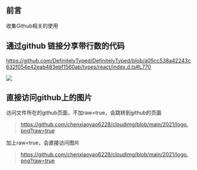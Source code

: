 ## 前言

收集Github相关的使用


## 通过github 链接分享带行数的代码

https://github.com/DefinitelyTyped/DefinitelyTyped/blob/a05cc538a42243c632f054e42eab483ebf1560ab/types/react/index.d.ts#L770

![](../../cloudimg/2023/github-share-code-line.jpg)


## 直接访问github上的图片

访问文件所在的github页面，不加raw=true，会跳转到github的页面

> https://github.com/chenxiaoyao6228/cloudimg/blob/main/2021/logo.png?raw=true


加上raw=true，会直接访问图片


> https://github.com/chenxiaoyao6228/cloudimg/blob/main/2021/logo.png?raw=true

